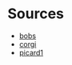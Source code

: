 # Sources
* [bobs](https://i0.wp.com/www.itinthed.com/wp-content/uploads/whaddayado.jpg?fit=1024%2C576)
* [corgi](http://www.chillpill.io/wp-content/uploads/2016/04/funny-its-good-to-have-goals-meme.jpg)
* [picard1](http://images7.memedroid.com/images/UPLOADED181/56a304857b73e.jpeg)
